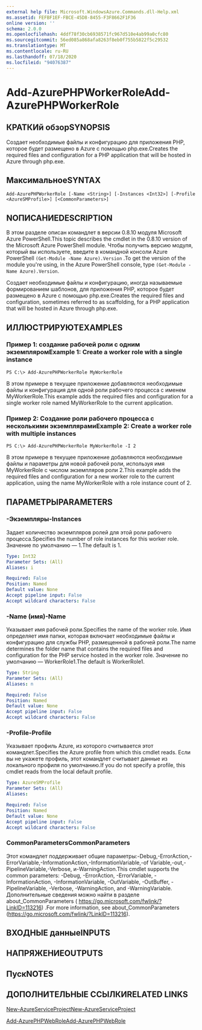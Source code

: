 ```yaml
---
external help file: Microsoft.WindowsAzure.Commands.dll-Help.xml
ms.assetid: FEFBF1EF-FBCE-45D8-8455-F3F8662F1F36
online version: ''
schema: 2.0.0
ms.openlocfilehash: 4ddf78f30cb6938571fc967d510e4ab99a0cfc80
ms.sourcegitcommit: 56ed085a868afa8263f8eb0f755b5822f5c29532
ms.translationtype: MT
ms.contentlocale: ru-RU
ms.lasthandoff: 07/18/2020
ms.locfileid: "94076387"
---
```

# <span data-ttu-id="0d122-101">Add-AzurePHPWorkerRole</span><span class="sxs-lookup"><span data-stu-id="0d122-101">Add-AzurePHPWorkerRole</span></span>

## <span data-ttu-id="0d122-102">КРАТКИй обзор</span><span class="sxs-lookup"><span data-stu-id="0d122-102">SYNOPSIS</span></span>
<span data-ttu-id="0d122-103">Создает необходимые файлы и конфигурацию для приложения PHP, которое будет размещено в Azure с помощью php.exe.</span><span class="sxs-lookup"><span data-stu-id="0d122-103">Creates the required files and configuration for a PHP application that will be hosted in Azure through php.exe.</span></span>

## <span data-ttu-id="0d122-104">Максимальное</span><span class="sxs-lookup"><span data-stu-id="0d122-104">SYNTAX</span></span>

```
Add-AzurePHPWorkerRole [-Name <String>] [-Instances <Int32>] [-Profile <AzureSMProfile>] [<CommonParameters>]
```

## <span data-ttu-id="0d122-105">NОПИСАНИЕ</span><span class="sxs-lookup"><span data-stu-id="0d122-105">DESCRIPTION</span></span>
<span data-ttu-id="0d122-106">В этом разделе описан командлет в версии 0.8.10 модуля Microsoft Azure PowerShell.</span><span class="sxs-lookup"><span data-stu-id="0d122-106">This topic describes the cmdlet in the 0.8.10 version of the Microsoft Azure PowerShell module.</span></span>
<span data-ttu-id="0d122-107">Чтобы получить версию модуля, который вы используете, введите в командной консоли Azure PowerShell `(Get-Module -Name Azure).Version` .</span><span class="sxs-lookup"><span data-stu-id="0d122-107">To get the version of the module you're using, in the Azure PowerShell console, type `(Get-Module -Name Azure).Version`.</span></span>

<span data-ttu-id="0d122-108">Создает необходимые файлы и конфигурацию, иногда называемые формированием шаблонов, для приложения PHP, которое будет размещено в Azure с помощью php.exe.</span><span class="sxs-lookup"><span data-stu-id="0d122-108">Creates the required files and configuration, sometimes referred to as scaffolding, for a PHP application that will be hosted in Azure through php.exe.</span></span>

## <span data-ttu-id="0d122-109">ИЛЛЮСТРИРУЮТ</span><span class="sxs-lookup"><span data-stu-id="0d122-109">EXAMPLES</span></span>

### <span data-ttu-id="0d122-110">Пример 1: создание рабочей роли с одним экземпляром</span><span class="sxs-lookup"><span data-stu-id="0d122-110">Example 1: Create a worker role with a single instance</span></span>
```
PS C:\> Add-AzurePHPWorkerRole MyWorkerRole
```

<span data-ttu-id="0d122-111">В этом примере в текущее приложение добавляются необходимые файлы и конфигурация для одной роли рабочего процесса с именем MyWorkerRole.</span><span class="sxs-lookup"><span data-stu-id="0d122-111">This example adds the required files and configuration for a single worker role named MyWorkerRole to the current application.</span></span>

### <span data-ttu-id="0d122-112">Пример 2: Создание роли рабочего процесса с несколькими экземплярами</span><span class="sxs-lookup"><span data-stu-id="0d122-112">Example 2: Create a worker role with multiple instances</span></span>
```
PS C:\> Add-AzurePHPWorkerRole MyWorkerRole -I 2
```

<span data-ttu-id="0d122-113">В этом примере в текущее приложение добавляются необходимые файлы и параметры для новой рабочей роли, используя имя MyWorkerRole с числом экземпляров роли 2.</span><span class="sxs-lookup"><span data-stu-id="0d122-113">This example adds the required files and configuration for a new worker role to the current application, using the name MyWorkerRole with a role instance count of 2.</span></span>

## <span data-ttu-id="0d122-114">ПАРАМЕТРЫ</span><span class="sxs-lookup"><span data-stu-id="0d122-114">PARAMETERS</span></span>

### <span data-ttu-id="0d122-115">-Экземпляры</span><span class="sxs-lookup"><span data-stu-id="0d122-115">-Instances</span></span>
<span data-ttu-id="0d122-116">Задает количество экземпляров ролей для этой роли рабочего процесса.</span><span class="sxs-lookup"><span data-stu-id="0d122-116">Specifies the number of role instances for this worker role.</span></span>
<span data-ttu-id="0d122-117">Значение по умолчанию — 1.</span><span class="sxs-lookup"><span data-stu-id="0d122-117">The default is 1.</span></span>

```yaml
Type: Int32
Parameter Sets: (All)
Aliases: i

Required: False
Position: Named
Default value: None
Accept pipeline input: False
Accept wildcard characters: False
```

### <span data-ttu-id="0d122-118">-Name (имя)</span><span class="sxs-lookup"><span data-stu-id="0d122-118">-Name</span></span>
<span data-ttu-id="0d122-119">Указывает имя рабочей роли.</span><span class="sxs-lookup"><span data-stu-id="0d122-119">Specifies the name of the worker role.</span></span>
<span data-ttu-id="0d122-120">Имя определяет имя папки, которая включает необходимые файлы и конфигурацию для службы PHP, размещенной в рабочей роли.</span><span class="sxs-lookup"><span data-stu-id="0d122-120">The name determines the folder name that contains the required files and configuration for the PHP service hosted in the worker role.</span></span>
<span data-ttu-id="0d122-121">Значение по умолчанию — WorkerRole1.</span><span class="sxs-lookup"><span data-stu-id="0d122-121">The default is WorkerRole1.</span></span>

```yaml
Type: String
Parameter Sets: (All)
Aliases: n

Required: False
Position: Named
Default value: None
Accept pipeline input: False
Accept wildcard characters: False
```

### <span data-ttu-id="0d122-122">-Profile</span><span class="sxs-lookup"><span data-stu-id="0d122-122">-Profile</span></span>
<span data-ttu-id="0d122-123">Указывает профиль Azure, из которого считывается этот командлет.</span><span class="sxs-lookup"><span data-stu-id="0d122-123">Specifies the Azure profile from which this cmdlet reads.</span></span>
<span data-ttu-id="0d122-124">Если вы не укажете профиль, этот командлет считывает данные из локального профиля по умолчанию.</span><span class="sxs-lookup"><span data-stu-id="0d122-124">If you do not specify a profile, this cmdlet reads from the local default profile.</span></span>

```yaml
Type: AzureSMProfile
Parameter Sets: (All)
Aliases: 

Required: False
Position: Named
Default value: None
Accept pipeline input: False
Accept wildcard characters: False
```

### <span data-ttu-id="0d122-125">CommonParameters</span><span class="sxs-lookup"><span data-stu-id="0d122-125">CommonParameters</span></span>
<span data-ttu-id="0d122-126">Этот командлет поддерживает общие параметры:-Debug,-ErrorAction,-ErrorVariable,-InformationAction,-InformationVariable,-of Variable,-out,-PipelineVariable,-Verbose, и-WarningAction.</span><span class="sxs-lookup"><span data-stu-id="0d122-126">This cmdlet supports the common parameters: -Debug, -ErrorAction, -ErrorVariable, -InformationAction, -InformationVariable, -OutVariable, -OutBuffer, -PipelineVariable, -Verbose, -WarningAction, and -WarningVariable.</span></span> <span data-ttu-id="0d122-127">Дополнительные сведения можно найти в разделе about_CommonParameters ( https://go.microsoft.com/fwlink/?LinkID=113216) .</span><span class="sxs-lookup"><span data-stu-id="0d122-127">For more information, see about_CommonParameters (https://go.microsoft.com/fwlink/?LinkID=113216).</span></span>

## <span data-ttu-id="0d122-128">ВХОДНЫЕ данные</span><span class="sxs-lookup"><span data-stu-id="0d122-128">INPUTS</span></span>

## <span data-ttu-id="0d122-129">НАПРЯЖЕНИЕ</span><span class="sxs-lookup"><span data-stu-id="0d122-129">OUTPUTS</span></span>

## <span data-ttu-id="0d122-130">Пуск</span><span class="sxs-lookup"><span data-stu-id="0d122-130">NOTES</span></span>

## <span data-ttu-id="0d122-131">ДОПОЛНИТЕЛЬНЫЕ ССЫЛКИ</span><span class="sxs-lookup"><span data-stu-id="0d122-131">RELATED LINKS</span></span>

[<span data-ttu-id="0d122-132">New-AzureServiceProject</span><span class="sxs-lookup"><span data-stu-id="0d122-132">New-AzureServiceProject</span></span>](./New-AzureServiceProject.md)

[<span data-ttu-id="0d122-133">Add-AzurePHPWebRole</span><span class="sxs-lookup"><span data-stu-id="0d122-133">Add-AzurePHPWebRole</span></span>](./Add-AzurePHPWebRole.md)


